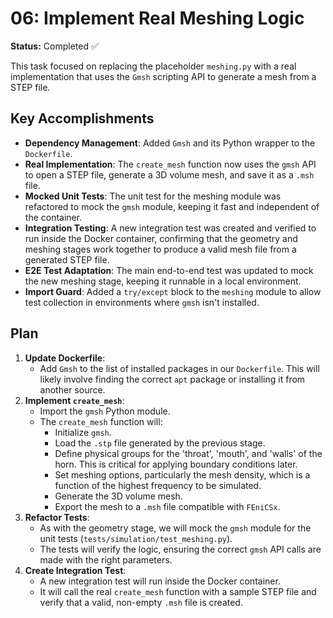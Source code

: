 # 06: Implement Real Meshing Logic

**Status:** Completed ✅

This task focused on replacing the placeholder `meshing.py` with a real implementation that uses the `Gmsh` scripting API to generate a mesh from a STEP file.

## Key Accomplishments

- **Dependency Management**: Added `Gmsh` and its Python wrapper to the `Dockerfile`.
- **Real Implementation**: The `create_mesh` function now uses the `gmsh` API to open a STEP file, generate a 3D volume mesh, and save it as a `.msh` file.
- **Mocked Unit Tests**: The unit test for the meshing module was refactored to mock the `gmsh` module, keeping it fast and independent of the container.
- **Integration Testing**: A new integration test was created and verified to run inside the Docker container, confirming that the geometry and meshing stages work together to produce a valid mesh file from a generated STEP file.
- **E2E Test Adaptation**: The main end-to-end test was updated to mock the new meshing stage, keeping it runnable in a local environment.
- **Import Guard**: Added a `try/except` block to the `meshing` module to allow test collection in environments where `gmsh` isn't installed.

## Plan

1.  **Update Dockerfile**:
    - Add `Gmsh` to the list of installed packages in our `Dockerfile`. This will likely involve finding the correct `apt` package or installing it from another source.
2.  **Implement `create_mesh`**:
    - Import the `gmsh` Python module.
    - The `create_mesh` function will:
        - Initialize `gmsh`.
        - Load the `.stp` file generated by the previous stage.
        - Define physical groups for the 'throat', 'mouth', and 'walls' of the horn. This is critical for applying boundary conditions later.
        - Set meshing options, particularly the mesh density, which is a function of the highest frequency to be simulated.
        - Generate the 3D volume mesh.
        - Export the mesh to a `.msh` file compatible with `FEniCSx`.
3.  **Refactor Tests**:
    - As with the geometry stage, we will mock the `gmsh` module for the unit tests (`tests/simulation/test_meshing.py`).
    - The tests will verify the logic, ensuring the correct `gmsh` API calls are made with the right parameters.
4.  **Create Integration Test**:
    - A new integration test will run inside the Docker container.
    - It will call the real `create_mesh` function with a sample STEP file and verify that a valid, non-empty `.msh` file is created. 